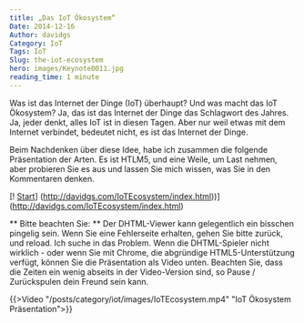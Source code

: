```yaml
---
title: „Das IoT Ökosystem“
Date: 2014-12-16
Author: davidgs
Category: IoT
Tags: IoT
Slug: the-iot-ecosystem
hero: images/Keynote0011.jpg
reading_time: 1 minute
---
```


Was ist das Internet der Dinge (IoT) überhaupt? Und was macht das IoT Ökosystem? Ja, das ist das Internet der Dinge das Schlagwort des Jahres. Ja, jeder denkt, alles IoT ist in diesen Tagen. Aber nur weil etwas mit dem Internet verbindet, bedeutet nicht, es ist das Internet der Dinge.

Beim Nachdenken über diese Idee, habe ich zusammen die folgende Präsentation der Arten. Es ist HTLM5, und eine Weile, um Last nehmen, aber probieren Sie es aus und lassen Sie mich wissen, was Sie in den Kommentaren denken.

[! [Start](/posts/category/iot/images/Keynote0011.jpg)] (http://davidgs.com/IoTEcosystem/index.html))](http://davidgs.com/IoTEcosystem/index.html)

** Bitte beachten Sie: ** Der DHTML-Viewer kann gelegentlich ein bisschen pingelig sein. Wenn Sie eine Fehlerseite erhalten, gehen Sie bitte zurück, und reload. Ich suche in das Problem. Wenn die DHTML-Spieler nicht wirklich - oder wenn Sie mit Chrome, die abgründige HTML5-Unterstützung verfügt, können Sie die Präsentation als Video unten. Beachten Sie, dass die Zeiten ein wenig abseits in der Video-Version sind, so Pause / Zurückspulen dein Freund sein kann.

{{>Video "/posts/category/iot/images/IoTEcosystem.mp4" "IoT Ökosystem Präsentation">}}
